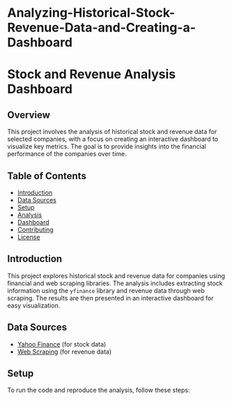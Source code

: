 # Analyzing-Historical-Stock-Revenue-Data-and-Creating-a-Dashboard
# Stock and Revenue Analysis Dashboard

## Overview

This project involves the analysis of historical stock and revenue data for selected companies, with a focus on creating an interactive dashboard to visualize key metrics. The goal is to provide insights into the financial performance of the companies over time.

## Table of Contents

- [Introduction](#introduction)
- [Data Sources](#data-sources)
- [Setup](#setup)
- [Analysis](#analysis)
- [Dashboard](#dashboard)
- [Contributing](#contributing)
- [License](#license)

## Introduction

This project explores historical stock and revenue data for companies using financial and web scraping libraries. The analysis includes extracting stock information using the `yfinance` library and revenue data through web scraping. The results are then presented in an interactive dashboard for easy visualization.

## Data Sources

- [Yahoo Finance](https://pypi.org/project/yfinance/) (for stock data)
- [Web Scraping](https://www.crummy.com/software/BeautifulSoup/) (for revenue data)

## Setup

To run the code and reproduce the analysis, follow these steps:
